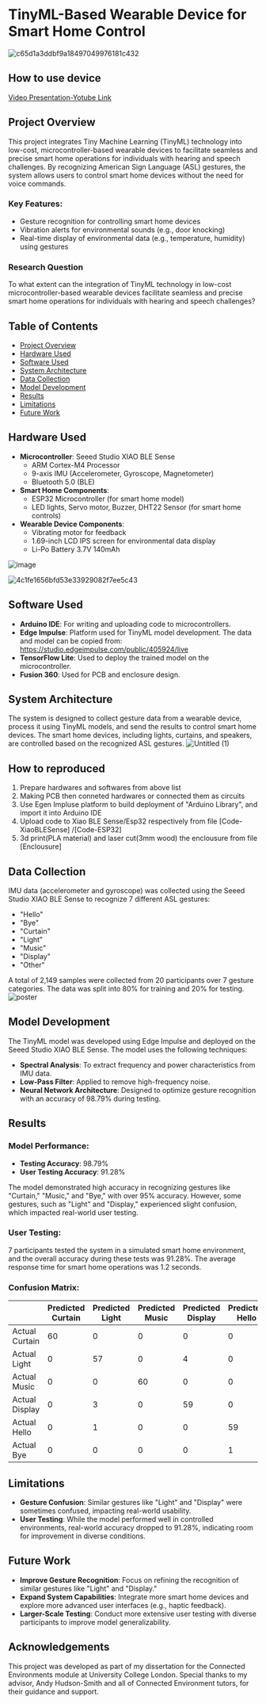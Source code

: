 # TinyML-Based Wearable Device for Smart Home Control
![c65d1a3ddbf9a18497049976181c432](https://github.com/user-attachments/assets/c0966193-d518-424d-9de7-6bd27cde3b9c)

## How to use device
[Video Presentation-Yotube Link](https://youtu.be/EPODbB0qoMU)


## Project Overview

This project integrates Tiny Machine Learning (TinyML) technology into low-cost, microcontroller-based wearable devices to facilitate seamless and precise smart home operations for individuals with hearing and speech challenges. By recognizing American Sign Language (ASL) gestures, the system allows users to control smart home devices without the need for voice commands.
### Key Features:
- Gesture recognition for controlling smart home devices
- Vibration alerts for environmental sounds (e.g., door knocking)
- Real-time display of environmental data (e.g., temperature, humidity) using gestures
  
### Research Question
To what extent can the integration of TinyML technology in low-cost microcontroller-based wearable devices facilitate seamless and precise smart home operations for individuals with hearing and speech challenges?

## Table of Contents

- [Project Overview](#project-overview)
- [Hardware Used](#hardware-used)
- [Software Used](#software-used)
- [System Architecture](#system-architecture)
- [Data Collection](#data-collection)
- [Model Development](#model-development)
- [Results](#results)
- [Limitations](#limitations)
- [Future Work](#future-work)


## Hardware Used

- **Microcontroller**: Seeed Studio XIAO BLE Sense
  - ARM Cortex-M4 Processor
  - 9-axis IMU (Accelerometer, Gyroscope, Magnetometer)
  - Bluetooth 5.0 (BLE)
- **Smart Home Components**:
  - ESP32 Microcontroller (for smart home model)
  - LED lights, Servo motor, Buzzer, DHT22 Sensor (for smart home controls)
- **Wearable Device Components**:
  - Vibrating motor for feedback
  - 1.69-inch LCD IPS screen for environmental data display
  - Li-Po Battery 3.7V 140mAh
 
  
![image](https://github.com/user-attachments/assets/129ab376-f153-49dd-b774-f51ccecc1fc9)

![4c1fe1656bfd53e33929082f7ee5c43](https://github.com/user-attachments/assets/80368752-2ae6-4918-bda7-3913d7156ce5)


## Software Used

- **Arduino IDE**: For writing and uploading code to microcontrollers.
- **Edge Impulse**: Platform used for TinyML model development. The data and model can be copied from: https://studio.edgeimpulse.com/public/405924/live
- **TensorFlow Lite**: Used to deploy the trained model on the microcontroller.
- **Fusion 360**: Used for PCB and enclosure design.

## System Architecture

The system is designed to collect gesture data from a wearable device, process it using TinyML models, and send the results to control smart home devices. The smart home devices, including lights, curtains, and speakers, are controlled based on the recognized ASL gestures.
![Untitled (1)](https://github.com/user-attachments/assets/aa916571-a28e-4bd8-a52e-ebfd9ff11232)

## How to reproduced

1. Prepare hardwares and softwares from above list
2. Making PCB then conneted hardwares or connected them as circuits
3. Use Egen Impluse platform to build deployment of "Arduino Library", and import it into Arduino IDE
4. Upload code to Xiao BLE Sense/Esp32 respectively from file [Code-XiaoBLESense] /[Code-ESP32]
5. 3d print(PLA material) and laser cut(3mm wood) the enclousure from file [Enclousure]
   

## Data Collection

IMU data (accelerometer and gyroscope) was collected using the Seeed Studio XIAO BLE Sense to recognize 7 different ASL gestures:
- "Hello"
- "Bye"
- "Curtain"
- "Light"
- "Music"
- "Display"
- "Other"

A total of 2,149 samples were collected from 20 participants over 7 gesture categories. The data was split into 80% for training and 20% for testing.
![poster](https://github.com/user-attachments/assets/99984ab2-7c10-43bf-9b5b-87e06d96af4b)

## Model Development

The TinyML model was developed using Edge Impulse and deployed on the Seeed Studio XIAO BLE Sense. The model uses the following techniques:
- **Spectral Analysis**: To extract frequency and power characteristics from IMU data.
- **Low-Pass Filter**: Applied to remove high-frequency noise.
- **Neural Network Architecture**: Designed to optimize gesture recognition with an accuracy of 98.79% during testing.

## Results

### Model Performance:
- **Testing Accuracy**: 98.79%
- **User Testing Accuracy**: 91.28%

The model demonstrated high accuracy in recognizing gestures like "Curtain," "Music," and "Bye," with over 95% accuracy. However, some gestures, such as "Light" and "Display," experienced slight confusion, which impacted real-world user testing.

### User Testing:
7 participants tested the system in a simulated smart home environment, and the overall accuracy during these tests was 91.28%. The average response time for smart home operations was 1.2 seconds.

### Confusion Matrix:
|              | Predicted Curtain | Predicted Light | Predicted Music | Predicted Display | Predicted Hello | Predicted Bye | Predicted Other |
|--------------|-------------------|----------------|-----------------|------------------|----------------|---------------|-----------------|
| Actual Curtain | 60                | 0              | 0               | 0                | 0              | 0             | 3               |
| Actual Light   | 0                 | 57             | 0               | 4                | 0              | 0             | 2               |
| Actual Music   | 0                 | 0              | 60              | 0                | 0              | 0             | 3               |
| Actual Display | 0                 | 3              | 0               | 59               | 0              | 0             | 1               |
| Actual Hello   | 0                 | 1              | 0               | 0                | 59             | 2             | 1               |
| Actual Bye     | 0                 | 0              | 0               | 0                | 1              | 61            | 1               |

## Limitations

- **Gesture Confusion**: Similar gestures like "Light" and "Display" were sometimes confused, impacting real-world usability.
- **User Testing**: While the model performed well in controlled environments, real-world accuracy dropped to 91.28%, indicating room for improvement in diverse conditions.

## Future Work

- **Improve Gesture Recognition**: Focus on refining the recognition of similar gestures like "Light" and "Display."
- **Expand System Capabilities**: Integrate more smart home devices and explore more advanced user interfaces (e.g., haptic feedback).
- **Larger-Scale Testing**: Conduct more extensive user testing with diverse participants to improve model generalizability.


## Acknowledgements

This project was developed as part of my dissertation for the Connected Environments module at University College London. Special thanks to my advisor, Andy Hudson-Smith and all of Connected Environment tutors, for their guidance and support.

